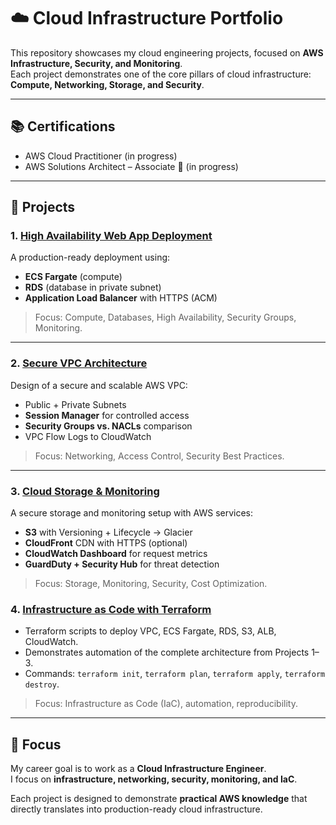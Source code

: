 # ☁️ Cloud Infrastructure Portfolio

This repository showcases my cloud engineering projects, focused on **AWS Infrastructure, Security, and Monitoring**.  
Each project demonstrates one of the core pillars of cloud infrastructure: **Compute, Networking, Storage, and Security**.  

---

## 📚 Certifications
- AWS Cloud Practitioner (in progress)
- AWS Solutions Architect – Associate 🎯 (in progress)

---

## 📂 Projects

### 1. [High Availability Web App Deployment](./01-ha-webapp)
A production-ready deployment using:
- **ECS Fargate** (compute)  
- **RDS** (database in private subnet)  
- **Application Load Balancer** with HTTPS (ACM)   

> Focus: Compute, Databases, High Availability, Security Groups, Monitoring.

---

### 2. [Secure VPC Architecture](./02-secure-vpc)
Design of a secure and scalable AWS VPC:  
- Public + Private Subnets  
- **Session Manager** for controlled access  
- **Security Groups vs. NACLs** comparison  
- VPC Flow Logs to CloudWatch  

> Focus: Networking, Access Control, Security Best Practices.

---

### 3. [Cloud Storage & Monitoring](./03-s3-monitoring)
A secure storage and monitoring setup with AWS services:  
- **S3** with Versioning + Lifecycle → Glacier  
- **CloudFront** CDN with HTTPS (optional)  
- **CloudWatch Dashboard** for request metrics  
- **GuardDuty + Security Hub** for threat detection  

> Focus: Storage, Monitoring, Security, Cost Optimization.

### 4. [Infrastructure as Code with Terraform](./04-iac-terraform)

- Terraform scripts to deploy VPC, ECS Fargate, RDS, S3, ALB, CloudWatch.
- Demonstrates automation of the complete architecture from Projects 1–3.
- Commands: `terraform init`, `terraform plan`, `terraform apply`, `terraform destroy`.

> Focus: Infrastructure as Code (IaC), automation, reproducibility.

---

## 🎯 Focus
My career goal is to work as a **Cloud Infrastructure Engineer**.  
I focus on **infrastructure, networking, security, monitoring, and IaC**.  

Each project is designed to demonstrate **practical AWS knowledge** that directly translates into production-ready cloud infrastructure.  
